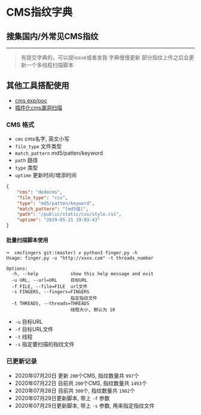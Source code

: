 # CMS指纹字典
## 搜集国内/外常见CMS指纹
____
> 有提交字典的，可以提issue或者发我
> 字典慢慢更新
> 部分指纹上传之后会更新一个多线程扫描脚本

## 其他工具搭配使用
+ [cms exp/poc](https://github.com/1oid/cms_poc_exp)
+ [插件化cms漏洞扫描](https://github.com/1oid/cms_poc_exp/tree/dev)

### CMS 格式
+ `cms` cms名字, 英文小写
+ `file_type` 文件类型
+ `match_pattern` md5/patten/keyword
+ `path` 路径
+ `type` 类型
+ `uptime` 更新时间/增添时间
```json
{
    "cms": "dedecms",
    "file_type": "css",
    "type": "md5/patten/keyword",
    "match_pattern": "[md5值]",
    "path": "/public/static/css/style.css",
    "uptime": "2019-05-21 19:03:43"
}
```

#### 批量扫描脚本使用
```shell
➜  cmsfingers git:(master) ✗ python3 finger.py -h
Usage: finger.py -u "http://xxxx.com" -t threads_number

Options:
  -h, --help            show this help message and exit
  -u URL, --url=URL     目标URL
  -f FILE, --file=FILE  url文件
  -s FINGERS, --fingers=FINGERS
                        指定指纹文件
  -t THREADS, --threads=THREADS
                        线程大小, 默认为 10
```
+ `-u` 目标URL
+ `-f` 目标URL文件
+ `-t` 线程
+ `-s` 指定要扫描的指纹文件


### 已更新记录
+ 2020年07月20日 更新 `200`个CMS, 指纹数量共 `997`个
+ 2020年07月22日 目前共 `200`个CMS, 指纹数量共 `1493`个
+ 2020年07月28日 目前共 `300`个, 指纹数量共 `1982`个
+ 2020年07月29日更新脚本, 带上 `-f` 参数
+ 2020年07月29日更新脚本, 带上 `-s` 参数, 用来指定指纹文件
